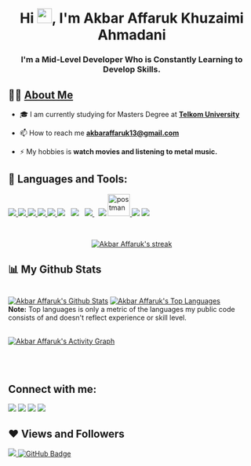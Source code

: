 <h1 align="center">Hi <img src="https://raw.githubusercontent.com/MartinHeinz/MartinHeinz/master/wave.gif" width="30px">, I'm Akbar Affaruk Khuzaimi Ahmadani</h1>
<h3 align="center">I'm a Mid-Level Developer Who is Constantly Learning to Develop Skills.</h3>

## 🙋‍♂️ **[About Me](https://www.akbaraffaruk.my.id/)**

- 🎓 I am currently studying for Masters Degree at **[Telkom University](https://telkomuniversity.ac.id/)**

- 📫 How to reach me **akbaraffaruk13@gmail.com**

- ⚡ My hobbies is **watch movies and listening to metal music.**

## 🚀 Languages and Tools:

<p align="left">
    <a href="https://www.w3.org/html/" target="_blank"> <img src="https://img.icons8.com/color/48/000000/html-5.png"/> </a> 
    <a href="https://www.w3schools.com/css/" target="_blank"> <img src="https://img.icons8.com/color/48/000000/css3.png"/> </a> 
    <a href="https://developer.mozilla.org/en-US/docs/Web/JavaScript" target="_blank"> <img src="https://img.icons8.com/color/48/000000/javascript.png"/> </a> 
    <a href="https://getbootstrap.com" target="_blank"> <img src="https://img.icons8.com/color/48/000000/bootstrap.png"/> </a>
    <a href="https://tailwindcss.com" target="_blank"> <img src="https://img.icons8.com/color/48/000000/tailwindcss.png"/> </a>
    <a style="padding-right:8px;" href="https://php.net" target="_blank"> <img src="https://img.icons8.com/offices/52/000000/php-logo.png"/></a>
    <a style="padding-right:8px;" href="https://laravel.com"><img src="https://img.icons8.com/fluency/48/000000/laravel.png"/></a>
    <a style="padding-right:8px;" href="https://www.mysql.com/" target="_blank"> <img src="https://img.icons8.com/fluent/50/000000/mysql-logo.png"/> </a>
    <a href="https://www.postgresql.org/"><img src="https://img.icons8.com/color/48/000000/postgreesql.png"/></a>
    <a href="https://postman.com" target="_blank"> <img src="https://www.vectorlogo.zone/logos/getpostman/getpostman-icon.svg" alt="postman" width="45" height="45"/> </a>   
    <a href="https://git-scm.com/" target="_blank"> <img src="https://img.icons8.com/color/48/000000/git.png"/></a>
    <a href="https://digitalocean.com" target="_blank"><img src="https://img.icons8.com/ios-filled/50/000000/digitalocean.png"/></a>
</p>

<!-- [![React Badge](https://img.shields.io/badge/-React-61DBFB?style=for-the-badge&labelColor=black&logo=react&logoColor=61DBFB)](#)  [![Javascript Badge](https://img.shields.io/badge/-Javascript-F0DB4F?style=for-the-badge&labelColor=black&logo=javascript&logoColor=F0DB4F)](#) [![Typescript Badge](https://img.shields.io/badge/-Typescript-007acc?style=for-the-badge&labelColor=black&logo=typescript&logoColor=007acc)](#) [![Nodejs Badge](https://img.shields.io/badge/-Nodejs-3C873A?style=for-the-badge&labelColor=black&logo=node.js&logoColor=3C873A)](#) [![GraphQL Badge](https://img.shields.io/badge/-GraphQl-e535ab?style=for-the-badge&labelColor=black&logo=node.js&logoColor=e535ab)](#) -->
<br/>

<p align="center">
    <a href="https://github.com/akbaraffaruk/github-readme-streak-stats">
        <img title="🔥 Get streak stats for your profile at git.io/streak-stats" alt="Akbar Affaruk's streak" src="https://github-readme-streak-stats.herokuapp.com/?user=akbaraffaruk&theme=black-ice&hide_border=true&stroke=0000&background=060A0CD0"/>
    </a>
</p>

## 📊 My Github Stats

  <br/>
    <a href="https://github.com/akbaraffaruk/github-readme-stats"><img alt="Akbar Affaruk's Github Stats" src="https://github-readme-stats.vercel.app/api?username=akbaraffaruk&show_icons=true&count_private=true&theme=react&hide_border=true&bg_color=0D1117" /></a>
  <a href="https://github.com/akbaraffaruk/github-readme-stats"><img alt="Akbar Affaruk's Top Languages" src="https://github-readme-stats.vercel.app/api/top-langs/?username=akbaraffaruk&langs_count=8&count_private=true&layout=compact&theme=react&hide_border=true&bg_color=0D1117" /></a>
  <br/>
  <b>Note:</b> Top languages is only a metric of the languages my public code consists of and doesn't reflect experience or skill level.


<br/>
<br/>

<a href="https://github.com/akbaraffaruk/github-readme-activity-graph"><img alt="Akbar Affaruk's Activity Graph" src="https://activity-graph.herokuapp.com/graph?username=akbaraffaruk&bg_color=0D1117&color=5BCDEC&line=5BCDEC&point=FFFFFF&hide_border=true" /></a>

<br/>
<br/>

## Connect with me:

<p align="left">

<a href = "https://www.linkedin.com/in/akbar-affaruk-khuzaimi-ahmadani-410812206/"><img src="https://img.icons8.com/fluent/48/000000/linkedin.png"/></a>
<a href = "https://www.instagram.com/afkaa_/"><img src="https://img.icons8.com/fluent/48/000000/instagram-new.png"/></a>
<a href="https://www.facebook.com/afka.best/"><img src="https://img.icons8.com/color/48/000000/facebook-new.png"/></a>
<a href="mailto:akbaraffaruk13@gmail.com"><img src="https://img.icons8.com/fluency/48/000000/gmail-new.png"/></a>

</p>

## ❤ Views and Followers

<a href="https://github.com/Meghna-DAS/github-profile-views-counter">
    <img src="https://komarev.com/ghpvc/?username=akbaraffaruk">
</a>
<a href="https://github.com/akbaraffaruk?tab=followers"><img src="https://img.shields.io/github/followers/akbaraffaruk?label=Followers&style=social" alt="GitHub Badge"></a>
